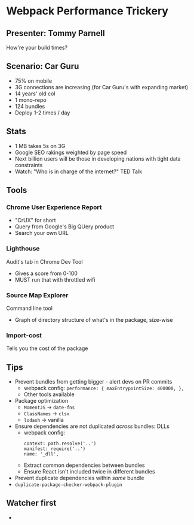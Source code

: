 # Webpack Performance Trickery

## Presenter: Tommy Parnell

How're your build times?

## Scenario: Car Guru

- 75% on mobile
- 3G connections are increasing (for Car Guru's with expanding market)
- 14 years' old col
- 1 mono-repo
- 124 bundles
- Deploy 1-2 times / day

## Stats

- 1 MB takes 5s on 3G
- Google SEO rakings weighted by page speed
- Next billion users will be those in developing nations with tight data constraints
- Watch: "Who is in charge of the internet?" TED Talk

## Tools

### Chrome User Experience Report

- "CrUX" for short
- Query from Google's Big QUery product
- Search your own URL

### Lighthouse

Audit's tab in Chrome Dev Tool

- Gives a score from 0-100
- MUST run that with throttled wifi

### Source Map Explorer 

Command line tool

- Graph of directory structure of what's in the package, size-wise


### Import-cost

Tells you the cost of the package

## Tips

- Prevent bundles from getting bigger - alert devs on PR commits
  - webpack config: `performance: { maxEntrypointSize: 400000, },`
  - Other tools available
- Package optimization
  - `MomentJS` -> `date-fns`
  - `ClassNames` -> `clsx`
  - `lodash` -> vanilla
- Ensure dependencies are not duplicated _across_ bundles: DLLs
  - webpack config:
    ```
    context: path.resolve('..')
    manifest: require('..')
    name: '_dll',
    ```
  - Extract common dependencies between bundles
  - Ensure React isn't included twice in different bundles
- Prevent duplicate dependencies within _same_ bundle
 - `duplicate-package-checker-webpack-plugin`

 ## Watcher first

 - 